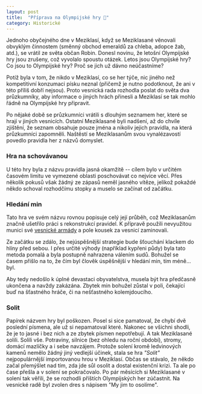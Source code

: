 ```yaml
---
layout: post
title:  "Příprava na Olympijské hry 🏅"
category: Historické
---
```


Jednoho obyčejného dne v Meziklasí, když se Meziklasané věnovali obvyklým činnostem (směnný obchod emeraldů za chleba, adopce žab, atd.), se vrátil ze světa občan Robin.
Donesl novinu, že letošní Olympijské hry jsou zrušeny, což vyvolalo spoustu otázek.
Letos jsou Olympijské hry?
Co jsou to Olympijské hry?
Proč se jich už dávno neúčastníme?

Potíž byla v tom, že nikdo v Meziklasí, co se her týče, nic jiného než kompetitivní konzumaci písku neznal (přičemž je nutno podotknout, že ani v této příliš dobří nejsou).
Proto vesnická rada rozhodla poslat do světa dva průzkumníky, aby informace o jiných hrách přinesli a Meziklasí se tak mohlo řádně na Olympijské hry připravit.

Po nějaké době se průzkumníci vrátili s dlouhým seznamem her, které se hrají v jiných vesnicích.
Ostatní Meziklasané byli nadšení, až do chvíle zjištění, že seznam obsahuje pouze jména a nikoliv jejich pravidla, na která průzkumníci zapomněli.
Naštěstí se Meziklasanům svou vynalézavostí povedlo pravidla her z názvů domyslet.

### Hra na schovávanou
U této hry byla z názvu pravidla jasná okamžitě -- cílem bylo v určitém časovém limitu ve vymezené oblasti poschovávat co nejvíce věcí. Přes několik pokusů však žádný ze zápasů neměl jasného vítěze, jelikož pokaždé někdo schoval rozhodčímu stopky a muselo se začínat od začátku.

### Hledání min
Tato hra ve svém názvu rovnou popisuje celý její průběh, což Meziklasanům značně ušetřilo práci s rekonstrukcí pravidel.
K přípravě použili nevyužitou munici své [vesnické armády](/historicke/system-obrany/) a pole kousek za vesnicí zaminovali.

Ze začátku se zdálo, že nejúspěšnější strategie bude šťouchání klackem do hlíny před sebou.
I přes určité výhody (například kypřeni půdy) byla tato metoda pomalá a byla postupně nahrazena válením sudů. Bohužel se časem přišlo na to, že čím byl člověk úspěšnější v hledání min, tím méně... byl.

Aby tedy nedošlo k úplné devastaci obyvatelstva, musela být hra předčasně ukončena a navždy zakázána.
Zbytek min bohužel zůstal v poli, čekající buď na šťastného hráče, či na nešťastného kolemjdoucího.

### Solit
Papírek názvem hry byl poškozen.
Posel si sice pamatoval, že chybí dvě poslední písmena, ale už si nepamatoval které.
Nakonec se všichni shodli, že je to jasné i bez nich a ze zbytek písmen nepotřebují.
A tak Meziklasané solili.
Solili vše.
Potraviny, silnice (bez ohledu na roční období), stromy, domácí mazlíčky a i sebe navzájem.
Protože solení kromě ledvinových kamenů nemělo žádný jiný vedlejší účinek, stala se hra *"Solit"* nejpopulárnější importovanou hrou v Meziklasí.
Občas se stávalo, že někdo začal přemýšlet nad tím, zda jde sůl osolit a dostal existenční krizi.
Ta ale po čase přešla a v solení se pokračovalo.
Po pár měsících si Meziklasané v solení tak věřili, že se rozhodli příštích Olympijských her zúčastnit.
Na vesnické radě byl zvolen dres s nápisem "My jim to osolíme".

